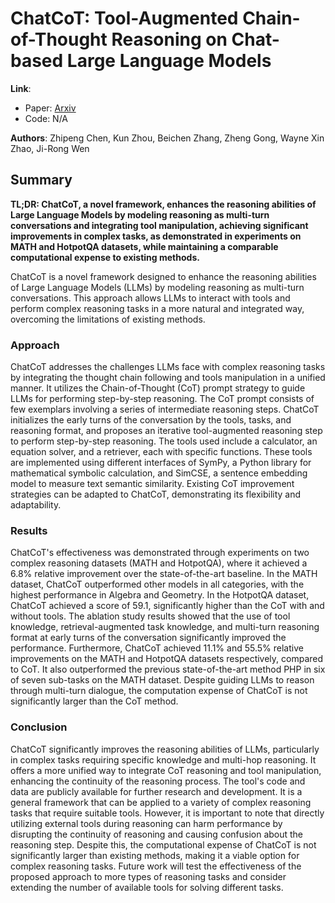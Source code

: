 <!--- Created using: ('gpt-4',) --->
<!--- Reviewed: False --->
# ChatCoT: Tool-Augmented Chain-of-Thought Reasoning on Chat-based Large Language Models

**Link**:
- Paper: [Arxiv](http://arxiv.org/pdf/2305.14323v2)
- Code: N/A

**Authors**: Zhipeng Chen, Kun Zhou, Beichen Zhang, Zheng Gong, Wayne Xin Zhao, Ji-Rong Wen

## Summary

**TL;DR: ChatCoT, a novel framework, enhances the reasoning abilities of Large Language Models by modeling reasoning as multi-turn conversations and integrating tool manipulation, achieving significant improvements in complex tasks, as demonstrated in experiments on MATH and HotpotQA datasets, while maintaining a comparable computational expense to existing methods.**

ChatCoT is a novel framework designed to enhance the reasoning abilities of Large Language Models (LLMs) by modeling reasoning as multi-turn conversations. This approach allows LLMs to interact with tools and perform complex reasoning tasks in a more natural and integrated way, overcoming the limitations of existing methods.

### Approach

ChatCoT addresses the challenges LLMs face with complex reasoning tasks by integrating the thought chain following and tools manipulation in a unified manner. It utilizes the Chain-of-Thought (CoT) prompt strategy to guide LLMs for performing step-by-step reasoning. The CoT prompt consists of few exemplars involving a series of intermediate reasoning steps. ChatCoT initializes the early turns of the conversation by the tools, tasks, and reasoning format, and proposes an iterative tool-augmented reasoning step to perform step-by-step reasoning. The tools used include a calculator, an equation solver, and a retriever, each with specific functions. These tools are implemented using different interfaces of SymPy, a Python library for mathematical symbolic calculation, and SimCSE, a sentence embedding model to measure text semantic similarity. Existing CoT improvement strategies can be adapted to ChatCoT, demonstrating its flexibility and adaptability.
### Results

ChatCoT's effectiveness was demonstrated through experiments on two complex reasoning datasets (MATH and HotpotQA), where it achieved a 6.8% relative improvement over the state-of-the-art baseline. In the MATH dataset, ChatCoT outperformed other models in all categories, with the highest performance in Algebra and Geometry. In the HotpotQA dataset, ChatCoT achieved a score of 59.1, significantly higher than the CoT with and without tools. The ablation study results showed that the use of tool knowledge, retrieval-augmented task knowledge, and multi-turn reasoning format at early turns of the conversation significantly improved the performance. Furthermore, ChatCoT achieved 11.1% and 55.5% relative improvements on the MATH and HotpotQA datasets respectively, compared to CoT. It also outperformed the previous state-of-the-art method PHP in six of seven sub-tasks on the MATH dataset. Despite guiding LLMs to reason through multi-turn dialogue, the computation expense of ChatCoT is not significantly larger than the CoT method.
### Conclusion

ChatCoT significantly improves the reasoning abilities of LLMs, particularly in complex tasks requiring specific knowledge and multi-hop reasoning. It offers a more unified way to integrate CoT reasoning and tool manipulation, enhancing the continuity of the reasoning process. The tool's code and data are publicly available for further research and development. It is a general framework that can be applied to a variety of complex reasoning tasks that require suitable tools. However, it is important to note that directly utilizing external tools during reasoning can harm performance by disrupting the continuity of reasoning and causing confusion about the reasoning step. Despite this, the computational expense of ChatCoT is not significantly larger than existing methods, making it a viable option for complex reasoning tasks. Future work will test the effectiveness of the proposed approach to more types of reasoning tasks and consider extending the number of available tools for solving different tasks.
